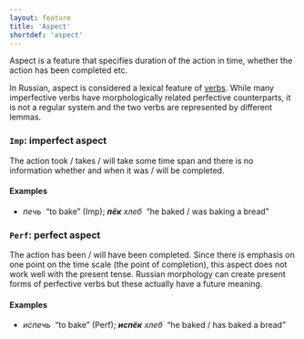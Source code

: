 ```yaml
---
layout: feature
title: 'Aspect'
shortdef: 'aspect'
---
```


Aspect is a feature that specifies duration of the action in time,
whether the action has been completed etc.

In Russian, aspect is considered a lexical feature of [verbs](ru-pos/VERB).
While many imperfective verbs have morphologically related perfective counterparts,
it is not a regular system
and the two verbs are represented by different lemmas.

### `Imp`: imperfect aspect

The action took / takes / will take some time span and there is no
information whether and when it was / will be completed.

#### Examples

* _печь&nbsp;_ “to bake” (Imp); _<b>пёк</b> хлеб&nbsp;_ “he baked / was
  baking a bread”

### `Perf`: perfect aspect

The action has been / will have been completed. Since there is
emphasis on one point on the time scale (the point of completion),
this aspect does not work well with the present tense.
Russian morphology can create present forms of perfective verbs but
these actually have a future meaning.

#### Examples

* _испечь&nbsp;_ “to bake” (Perf); _<b>испёк</b> хлеб&nbsp;_ “he baked / has
  baked a bread”


